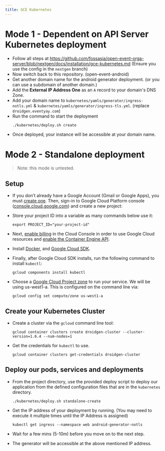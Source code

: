 ```yaml
---
title: GCE Kubernetes
---
```


# Mode 1 - Dependent on API Server Kubernetes deployment

- Follow all steps at https://github.com/fossasia/open-event-orga-server/blob/nextgen/docs/installation/gce-kubernetes.md (Ensure you use the config in the `nextgen` branch)
- Now switch back to this repository. (open-event-android)
- Get another domain name for the android generator deployment. (or you can use a subdomain of another domain.)
- Add the **External IP Address One** as an `A` record to your domain's DNS Zone.
- Add your domain name to `kubernetes/yamls/generator/ingress-notls.yml` & `kubernetes/yamls/generator/ingress-tls.yml`. (replace `droidgen.eventyay.com`)
- Run the command to start the deployment
    ```bash
    ./kubernetes/deploy.sh create
    ```
- Once deployed, your instance will be accessible at your domain name.

# Mode 2 - Standalone deployment

> Note: this mode is untested.

## Setup

- If you don’t already have a Google Account (Gmail or Google Apps), you must [create one](https://accounts.google.com/SignUp). Then, sign-in to Google Cloud Platform console ([console.cloud.google.com](http://console.cloud.google.com/)) and create a new project:


- Store your project ID into a variable as many commands below use it:

    ```
    export PROJECT_ID="your-project-id"
    ```

- Next, [enable billing](https://console.cloud.google.com/billing) in the Cloud Console in order to use Google Cloud resources and [enable the Container Engine API](https://console.cloud.google.com/project/_/kubernetes/list).

- Install [Docker](https://docs.docker.com/engine/installation/), and [Google Cloud SDK](https://cloud.google.com/sdk/).

- Finally, after Google Cloud SDK installs, run the following command to install `kubectl`:

    ```
    gcloud components install kubectl
    ```

- Choose a [Google Cloud Project zone](https://cloud.google.com/compute/docs/regions-zones/regions-zones) to run your service. We will be using us-west1-a. This is configured on the command line via:

    ```
    gcloud config set compute/zone us-west1-a
    ```

## Create your Kubernetes Cluster

- Create a cluster via the `gcloud` command line tool:

    ```
    gcloud container clusters create droidgen-cluster --cluster-version=1.6.4 --num-nodes=1
    ```

- Get the credentials for `kubectl` to use.

    ```
    gcloud container clusters get-credentials droidgen-cluster
    ```

## Deploy our pods, services and deployments

- From the project directory, use the provided deploy script to deploy our application from the defined configuration files that are in the `kubernetes` directory.

    ```
    ./kubernetes/deploy.sh standalone-create
    ```
- Get the IP address of your deployment by running. (You may need to execute it multiple times until the IP Address is assigned)

    ```
    kubectl get ingress --namespace web android-generator-notls
    ```
- Wait for a few mins (5-10m) before you move on to the next step.    
- The generator will be accessible at the above mentioned IP address.